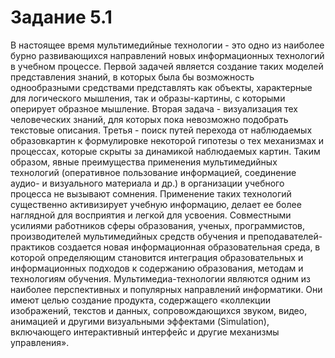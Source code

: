# Задание 5.1

В настоящее время мультимедийные технологии - это одно из наиболее бурно развивающихся направлений новых информационных технологий в учебном процессе. 
Первой задачей является создание таких моделей представления знаний, в которых была бы возможность однообразными средствами представлять как объекты, характерные для логического мышления, так и образы-картины, с которыми оперирует образное мышление. Вторая задача - визуализация тех человеческих знаний, для которых пока невозможно подобрать текстовые описания. Третья - поиск путей перехода от наблюдаемых образовкартин к формулировке некоторой гипотезы о тех механизмах и процессах, которые скрыты за динамикой наблюдаемых картин. 
Таким образом, явные преимущества применения мультимедийных технологий (оперативное пользование информацией, соединение аудио- и визуального материала и др.) в организации учебного процесса не вызывают сомнения. Применение таких технологий существенно активизирует учебную информацию, делает ее более наглядной для восприятия и легкой для усвоения. 
Совместными усилиями работников сферы образования, ученых, программистов, производителей мультимедийных средств обучения и преподавателей-практиков создается новая информационная образовательная среда, в которой определяющим становится интеграция образовательных и информационных подходов к содержанию образования, методам и технологиям обучения. 
Мультимедиa-технологии являются одним из наиболее перспективных и популярных направлений информатики. Они имеют целью создание продукта, содержащего «коллекции изображений, текстов и данных, сопровождающихся звуком, видео, анимацией и другими визуальными эффектами (Simulation), включающего интерактивный интерфейс и другие механизмы управления». 
